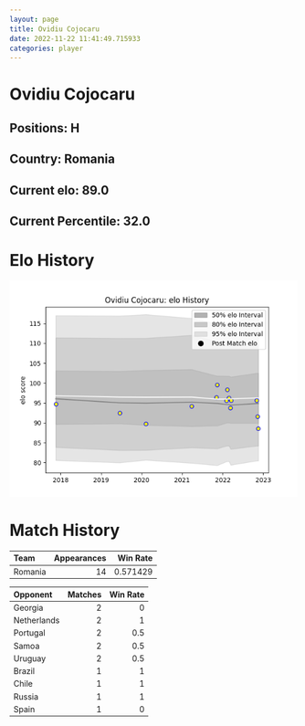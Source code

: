 ```yaml
---  
layout: page  
title: Ovidiu Cojocaru  
date: 2022-11-22 11:41:49.715933  
categories: player  
---
```

# Ovidiu Cojocaru

## Positions: H

## Country: Romania

## Current elo: 89.0

## Current Percentile: 32.0

# Elo History


![elo history](history_OvidiuCojocaru.png)
# Match History


| Team    |   Appearances |   Win Rate |
|:--------|--------------:|-----------:|
| Romania |            14 |   0.571429 |

| Opponent    |   Matches |   Win Rate |
|:------------|----------:|-----------:|
| Georgia     |         2 |        0   |
| Netherlands |         2 |        1   |
| Portugal    |         2 |        0.5 |
| Samoa       |         2 |        0.5 |
| Uruguay     |         2 |        0.5 |
| Brazil      |         1 |        1   |
| Chile       |         1 |        1   |
| Russia      |         1 |        1   |
| Spain       |         1 |        0   |